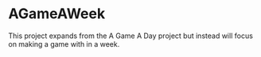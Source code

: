 # AGameAWeek
This project expands from the A Game A Day project but instead will focus on making a game with in a week.
